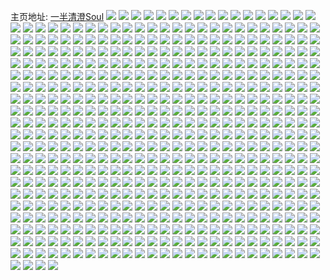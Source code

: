 主页地址: [一半清澄Soul](https://weibo.com/u/5310072603) 
![](https://wx4.sinaimg.cn/mw2000/005Nmwsjly1h8t1p7yy5dj30tu13u450.jpg) 
![](https://wx4.sinaimg.cn/mw2000/005Nmwsjly1h8t1p8hpgaj313u0tuwkl.jpg) 
![](https://wx4.sinaimg.cn/mw2000/005Nmwsjly1h8n34np9gej313u0tu7ay.jpg) 
![](https://wx4.sinaimg.cn/mw2000/005Nmwsjly1h8n34o7hn9j313u0tuwnu.jpg) 
![](https://wx4.sinaimg.cn/mw2000/005Nmwsjly1h8n34oo50yj313u0tun54.jpg) 
![](https://wx4.sinaimg.cn/mw2000/005Nmwsjly1h8n34p68b5j313u0tuk10.jpg) 
![](https://wx4.sinaimg.cn/mw2000/005Nmwsjly1h8n36qpbegj30u0140jz2.jpg) 
![](https://wx4.sinaimg.cn/mw2000/005Nmwsjly1h8n36q1o8oj30u01hcwor.jpg) 
![](https://wx4.sinaimg.cn/mw2000/005Nmwsjly1h8n36rcqmdj30u01hc12g.jpg) 
![](https://wx4.sinaimg.cn/mw2000/005Nmwsjly1h8gakr5k3gj31sc2ds7wj.jpg) 
![](https://wx4.sinaimg.cn/mw2000/005Nmwsjly1h8gakvr89fj32bd338npi.jpg) 
![](https://wx4.sinaimg.cn/mw2000/005Nmwsjly1h8bq0g9xx3j30tw0m9aeh.jpg) 
![](https://wx4.sinaimg.cn/mw2000/005Nmwsjly1h8bq0gi56dj30u00lun1c.jpg) 
![](https://wx4.sinaimg.cn/mw2000/005Nmwsjly1h8bq0hae8hj30u00l1gqv.jpg) 
![](https://wx4.sinaimg.cn/mw2000/005Nmwsjly1h8bq0i3nkzj30u00lltd4.jpg) 
![](https://wx4.sinaimg.cn/mw2000/005Nmwsjly1h8bpjz9cwfj33402c0npe.jpg) 
![](https://wx4.sinaimg.cn/mw2000/005Nmwsjly1h8bpjzwjz9j30v90nf787.jpg) 
![](https://wx4.sinaimg.cn/mw2000/005Nmwsjly1h8bpk02y4aj30v90nfdji.jpg) 
![](https://wx4.sinaimg.cn/mw2000/005Nmwsjly1h8bpk09u7nj30v90nfwjc.jpg) 
![](https://wx4.sinaimg.cn/mw2000/005Nmwsjly1h7yxf23y06j31900u0tlp.jpg) 
![](https://wx4.sinaimg.cn/mw2000/005Nmwsjly1h7yxf1g8v5j30u00u0aj2.jpg) 
![](https://wx4.sinaimg.cn/mw2000/005Nmwsjly1h7yxf2k0cuj30u01hc7de.jpg) 
![](https://wx4.sinaimg.cn/mw2000/005Nmwsjly1h78m3p70zxj31o0280x6q.jpg) 
![](https://wx4.sinaimg.cn/mw2000/005Nmwsjly1h78m3ri04qj31o0280tqf.jpg) 
![](https://wx4.sinaimg.cn/mw2000/005Nmwsjly1h78m3siyi9j33402c07wj.jpg) 
![](https://wx4.sinaimg.cn/mw2000/005Nmwsjly1h78m3u9ryrj32c0340npe.jpg) 
![](https://wx4.sinaimg.cn/mw2000/005Nmwsjly1h78m3vojxdj33402c0kjn.jpg) 
![](https://wx4.sinaimg.cn/mw2000/005Nmwsjly1h78m3mqn8ej33402c0e83.jpg) 
![](https://wx4.sinaimg.cn/mw2000/005Nmwsjly1h78m3xs9luj31o0280aol.jpg) 
![](https://wx4.sinaimg.cn/mw2000/005Nmwsjly1h78m3z5vrvj32c0340qv6.jpg) 
![](https://wx4.sinaimg.cn/mw2000/005Nmwsjly1h6llpbam8dj31p532l4ks.jpg) 
![](https://wx4.sinaimg.cn/mw2000/005Nmwsjly1h6llpcz647j31sc2dsqlv.jpg) 
![](https://wx4.sinaimg.cn/mw2000/005Nmwsjly1h6llp85n0yj32bw36ch66.jpg) 
![](https://wx4.sinaimg.cn/mw2000/005Nmwsjly1h6llpfj40ij323o2o2dv5.jpg) 
![](https://wx4.sinaimg.cn/mw2000/005Nmwsjly1h6llpir9uij31zz2ownpe.jpg) 
![](https://wx4.sinaimg.cn/mw2000/005Nmwsjly1h6llplbxb2j31sc2ey1kx.jpg) 
![](https://wx4.sinaimg.cn/mw2000/005Nmwsjly1h5uqo3h5lzj30mi0u0whl.jpg) 
![](https://wx4.sinaimg.cn/mw2000/005Nmwsjly1h3n6yjjls5j30u014sag2.jpg) 
![](https://wx4.sinaimg.cn/mw2000/005Nmwsjly1h3n6yjv7uyj30yq0u0n5f.jpg) 
![](https://wx4.sinaimg.cn/mw2000/005Nmwsjly1h3n6yk604zj312n0u011m.jpg) 
![](https://wx4.sinaimg.cn/mw2000/005Nmwsjly1h3n6yki494j31400u0qex.jpg) 
![](https://wx4.sinaimg.cn/mw2000/005Nmwsjly1h3n6ykql5fj311w0u0thy.jpg) 
![](https://wx4.sinaimg.cn/mw2000/005Nmwsjly1h3n6ykyqvmj30vb0u0n3x.jpg) 
![](https://wx4.sinaimg.cn/mw2000/005Nmwsjly1h3n6yjaiquj314n0u0qbr.jpg) 
![](https://wx4.sinaimg.cn/mw2000/005Nmwsjly1h3n6yly0daj30u01avdr8.jpg) 
![](https://wx4.sinaimg.cn/mw2000/005Nmwsjly1h3n6ymq0vxj30u013d47c.jpg) 
![](https://wx4.sinaimg.cn/mw2000/005Nmwsjly1h3dwwakxplj30u014c456.jpg) 
![](https://wx4.sinaimg.cn/mw2000/005Nmwsjly1h3dwwdc01fj31400u0qd2.jpg) 
![](https://wx4.sinaimg.cn/mw2000/005Nmwsjly1h3dwwfn5ikj31400u0ahv.jpg) 
![](https://wx4.sinaimg.cn/mw2000/005Nmwsjly1h3dwwir7tgj31400u0wq4.jpg) 
![](https://wx4.sinaimg.cn/mw2000/005Nmwsjly1h3dww9fk3vj31400u0gud.jpg) 
![](https://wx4.sinaimg.cn/mw2000/005Nmwsjly1h3dwwlqbylj313u0tu142.jpg) 
![](https://wx4.sinaimg.cn/mw2000/005Nmwsjly1h3cv7pa386j30u014e7b7.jpg) 
![](https://wx4.sinaimg.cn/mw2000/005Nmwsjly1h3cv7kxkftj30u0140tgp.jpg) 
![](https://wx4.sinaimg.cn/mw2000/005Nmwsjly1h25gf1i06wj30u0140qar.jpg) 
![](https://wx4.sinaimg.cn/mw2000/005Nmwsjly1h25geycc1gj30u012zwll.jpg) 
![](https://wx4.sinaimg.cn/mw2000/005Nmwsjly1h25gf3lvxuj30u0140tg6.jpg) 
![](https://wx4.sinaimg.cn/mw2000/005Nmwsjly1h25gf581l9j30u0140n37.jpg) 
![](https://wx4.sinaimg.cn/mw2000/005Nmwsjly1h206tfsl63j30x90u0wpo.jpg) 
![](https://wx4.sinaimg.cn/mw2000/005Nmwsjly1h206tg861mj30tx0txwkw.jpg) 
![](https://wx4.sinaimg.cn/mw2000/005Nmwsjly1h206tgows3j30u00u0jyd.jpg) 
![](https://wx4.sinaimg.cn/mw2000/005Nmwsjly1h206th4w5hj315e0u0ajh.jpg) 
![](https://wx4.sinaimg.cn/mw2000/005Nmwsjly1h206ti0bzij30u01cbwtj.jpg) 
![](https://wx4.sinaimg.cn/mw2000/005Nmwsjly1h206timy63j30to137tfp.jpg) 
![](https://wx4.sinaimg.cn/mw2000/005Nmwsjly1h206u3j52qj30tc16z11f.jpg) 
![](https://wx4.sinaimg.cn/mw2000/005Nmwsjly1h206u441g9j30u00xrdqf.jpg) 
![](https://wx4.sinaimg.cn/mw2000/005Nmwsjly1h206ung4nfj30u01400zo.jpg) 
![](https://wx4.sinaimg.cn/mw2000/005Nmwsjly1h1wme0sa4uj30hs0vm76k.jpg) 
![](https://wx4.sinaimg.cn/mw2000/005Nmwsjly1h1wme173qtj30u014itfi.jpg) 
![](https://wx4.sinaimg.cn/mw2000/005Nmwsjly1gzfjd9mw9wj30u00u0n0w.jpg) 
![](https://wx4.sinaimg.cn/mw2000/005Nmwsjly1gzfjdapgqyj30u00u0tas.jpg) 
![](https://wx4.sinaimg.cn/mw2000/005Nmwsjly1gzfjdbda8fj30u00u0wkh.jpg) 
![](https://wx4.sinaimg.cn/mw2000/005Nmwsjly1gzfjdbu3tyj30u00yfdjy.jpg) 
![](https://wx4.sinaimg.cn/mw2000/005Nmwsjly1gz53myuep9j30u00u00zk.jpg) 
![](https://wx4.sinaimg.cn/mw2000/005Nmwsjly1gz53myfq4xj30u011mth0.jpg) 
![](https://wx4.sinaimg.cn/mw2000/005Nmwsjly1gxdfnyi6knj30u014ogt3.jpg) 
![](https://wx4.sinaimg.cn/mw2000/005Nmwsjly1gxdfo1blqvj30u01bzq9j.jpg) 
![](https://wx4.sinaimg.cn/mw2000/005Nmwsjly1gxdfnzz36wj30u014dwj3.jpg) 
![](https://wx4.sinaimg.cn/mw2000/005Nmwsjly1gxdfo0migmj30u0191aia.jpg) 
![](https://wx4.sinaimg.cn/mw2000/005Nmwsjly1gxdfnwql8dj30u00yd0yl.jpg) 
![](https://wx4.sinaimg.cn/mw2000/005Nmwsjly1gwwyprucz0j30u00u0dm5.jpg) 
![](https://wx4.sinaimg.cn/mw2000/005Nmwsjly1gwwyppe1bwj30u014010d.jpg) 
![](https://wx4.sinaimg.cn/mw2000/005Nmwsjly1gvly8suef1j60u01210xi02.jpg) 
![](https://wx4.sinaimg.cn/mw2000/005Nmwsjly1gv1vsv1p7bj61400u0ah302.jpg) 
![](https://wx4.sinaimg.cn/mw2000/005Nmwsjly1gv1vsvz3wzj60u014047602.jpg) 
![](https://wx4.sinaimg.cn/mw2000/005Nmwsjly1gufbhq78dej60lr13ydiy02.jpg) 
![](https://wx4.sinaimg.cn/mw2000/005Nmwsjly1gu07osyxjyj60mi0u0myb02.jpg) 
![](https://wx4.sinaimg.cn/mw2000/005Nmwsjly1gu07otc2zkj60u01400vs02.jpg) 
![](https://wx4.sinaimg.cn/mw2000/005Nmwsjly1gu07oufl9fj60k00qowiy02.jpg) 
![](https://wx4.sinaimg.cn/mw2000/005Nmwsjly1gu07ovzqkhj60k00qowjl02.jpg) 
![](https://wx4.sinaimg.cn/mw2000/005Nmwsjly1gu07owpk4jj60qo0k0gq402.jpg) 
![](https://wx4.sinaimg.cn/mw2000/005Nmwsjly1gu07oy61xnj60k00qogqi02.jpg) 
![](https://wx4.sinaimg.cn/mw2000/005Nmwsjly1gu07oys8wsj60k00qoq5z02.jpg) 
![](https://wx4.sinaimg.cn/mw2000/005Nmwsjly1gu07osofbqj60qo0k0gov02.jpg) 
![](https://wx4.sinaimg.cn/mw2000/005Nmwsjly1gu07ozzu3jj60k00k0q6o02.jpg) 
![](https://wx4.sinaimg.cn/mw2000/005Nmwsjly1gse9xig53tj30u01407gb.jpg) 
![](https://wx4.sinaimg.cn/mw2000/005Nmwsjly1gse9xgbk2uj31400u0dtp.jpg) 
![](https://wx4.sinaimg.cn/mw2000/005Nmwsjly1gse9xlt1m0j30u01404f5.jpg) 
![](https://wx4.sinaimg.cn/mw2000/005Nmwsjly1gse9xofndpj31400u015j.jpg) 
![](https://wx4.sinaimg.cn/mw2000/005Nmwsjly1gs2jp7mru6j30u0140k0n.jpg) 
![](https://wx4.sinaimg.cn/mw2000/005Nmwsjly1gs2jp7zabrj30u0140thf.jpg) 
![](https://wx4.sinaimg.cn/mw2000/005Nmwsjly1gs2jp8bqrnj30u0140qed.jpg) 
![](https://wx4.sinaimg.cn/mw2000/005Nmwsjly1gs1qxe4merj319d0u013c.jpg) 
![](https://wx4.sinaimg.cn/mw2000/005Nmwsjly1grnhnlbxsuj30u01407j0.jpg) 
![](https://wx4.sinaimg.cn/mw2000/005Nmwsjly1grfqoz2n4fj30u0140amo.jpg) 
![](https://wx4.sinaimg.cn/mw2000/005Nmwsjly1grfqp0zyvxj317v0u0dug.jpg) 
![](https://wx4.sinaimg.cn/mw2000/005Nmwsjly1grb8squ06tj31400u0k1l.jpg) 
![](https://wx4.sinaimg.cn/mw2000/005Nmwsjly1grb8kkxokvj30u00u0tfm.jpg) 
![](https://wx4.sinaimg.cn/mw2000/005Nmwsjly1grb8sr9tnlj30k00k0abs.jpg) 
![](https://wx4.sinaimg.cn/mw2000/005Nmwsjly1gr7thzxn4dj30u0140qdz.jpg) 
![](https://wx4.sinaimg.cn/mw2000/005Nmwsjly1gr7ti0ilxnj30u0140ted.jpg) 
![](https://wx4.sinaimg.cn/mw2000/005Nmwsjly1gr30krzg7dj30k00k0tap.jpg) 
![](https://wx4.sinaimg.cn/mw2000/005Nmwsjly1gr30ksfuspj30k00k00xb.jpg) 
![](https://wx4.sinaimg.cn/mw2000/005Nmwsjly1gr30ksxuxhj318y0u0wu4.jpg) 
![](https://wx4.sinaimg.cn/mw2000/005Nmwsjly1gqxeme8ymoj30u01bd7b3.jpg) 
![](https://wx4.sinaimg.cn/mw2000/005Nmwsjly1gqxemetih2j31400u0tgo.jpg) 
![](https://wx4.sinaimg.cn/mw2000/005Nmwsjly1gquzuqep2yj30u0140186.jpg) 
![](https://wx4.sinaimg.cn/mw2000/005Nmwsjly1gquzur09zyj30u0140k2a.jpg) 
![](https://wx4.sinaimg.cn/mw2000/005Nmwsjly1gqts2t3l0oj30n00zraif.jpg) 
![](https://wx4.sinaimg.cn/mw2000/005Nmwsjly1gqts2smttcj30j60kjadf.jpg) 
![](https://wx4.sinaimg.cn/mw2000/005Nmwsjly1gq7ptujpp3j30wf0u0jyb.jpg) 
![](https://wx4.sinaimg.cn/mw2000/005Nmwsjly1gq7ptvq2rhj30u0140k2s.jpg) 
![](https://wx4.sinaimg.cn/mw2000/005Nmwsjly1gq7ptwv18uj30u014n13u.jpg) 
![](https://wx4.sinaimg.cn/mw2000/005Nmwsjly1gq7ptxt1eaj30u00ugdqn.jpg) 
![](https://wx4.sinaimg.cn/mw2000/005Nmwsjly1gq7ptz1e2yj30yo0u0dwg.jpg) 
![](https://wx4.sinaimg.cn/mw2000/005Nmwsjly1gq7pu00edcj31400u047r.jpg) 
![](https://wx4.sinaimg.cn/mw2000/005Nmwsjly1gq7pu1antqj30u01407df.jpg) 
![](https://wx4.sinaimg.cn/mw2000/005Nmwsjly1gq7pttqqlnj31400u0qjo.jpg) 
![](https://wx4.sinaimg.cn/mw2000/005Nmwsjly1gq7pu2frpvj31400u0k29.jpg) 
![](https://wx4.sinaimg.cn/mw2000/005Nmwsjly1gq7pu48nf2j31400u0180.jpg) 
![](https://wx4.sinaimg.cn/mw2000/005Nmwsjly1gq4zi1ts0ej30u0140485.jpg) 
![](https://wx4.sinaimg.cn/mw2000/005Nmwsjly1gq4zi32kbhj30u0140aop.jpg) 
![](https://wx4.sinaimg.cn/mw2000/005Nmwsjly1gprpmjwkc4j30u00u0dkl.jpg) 
![](https://wx4.sinaimg.cn/mw2000/005Nmwsjly1gprpmkg5p3j30u00u00xg.jpg) 
![](https://wx4.sinaimg.cn/mw2000/005Nmwsjly1gostohqgmqj30s40u0hdt.jpg) 
![](https://wx4.sinaimg.cn/mw2000/005Nmwsjly1gostofoka0j30qb0tve81.jpg) 
![](https://wx4.sinaimg.cn/mw2000/005Nmwsjly1gostoj1ymkj313u0tuhdt.jpg) 
![](https://wx4.sinaimg.cn/mw2000/005Nmwsjly1gnqud68xblj31ji15o4bp.jpg) 
![](https://wx4.sinaimg.cn/mw2000/005Nmwsjly1gnqud95stcj31ji15owt0.jpg) 
![](https://wx4.sinaimg.cn/mw2000/005Nmwsjly1gnqudc85u6j315o15ok66.jpg) 
![](https://wx4.sinaimg.cn/mw2000/005Nmwsjly1gnqudfpu5hj315o15ok3g.jpg) 
![](https://wx4.sinaimg.cn/mw2000/005Nmwsjly1gnkjeoj834j31400u0djg.jpg) 
![](https://wx4.sinaimg.cn/mw2000/005Nmwsjly1gnkjetm5loj31o01o0b29.jpg) 
![](https://wx4.sinaimg.cn/mw2000/005Nmwsjly1gnkjes65l1j326u1uzkjm.jpg) 
![](https://wx4.sinaimg.cn/mw2000/005Nmwsjly1gnkjevipg8j31400u0kjm.jpg) 
![](https://wx4.sinaimg.cn/mw2000/005Nmwsjly1gnkjeo58tjj30r10r11kx.jpg) 
![](https://wx4.sinaimg.cn/mw2000/005Nmwsjly1gnkjexrzbwj30u0140u0x.jpg) 
![](https://wx4.sinaimg.cn/mw2000/005Nmwsjly1gnh9okzujaj31ji15ok7o.jpg) 
![](https://wx4.sinaimg.cn/mw2000/005Nmwsjly1gncjj53sf0j31kj22gkjl.jpg) 
![](https://wx4.sinaimg.cn/mw2000/005Nmwsjly1gncjj2va0kj31w027le81.jpg) 
![](https://wx4.sinaimg.cn/mw2000/005Nmwsjly1gmrwowicr0j32801o0qv5.jpg) 
![](https://wx4.sinaimg.cn/mw2000/005Nmwsjly1gmrwp61v1pj32801o0x6p.jpg) 
![](https://wx4.sinaimg.cn/mw2000/005Nmwsjly1gmrwpcabdpj31o0280e82.jpg) 
![](https://wx4.sinaimg.cn/mw2000/005Nmwsjly1gmrwpf97c1j32801o01ky.jpg) 
![](https://wx4.sinaimg.cn/mw2000/005Nmwsjly1gmrwpikgazj33402c04qq.jpg) 
![](https://wx4.sinaimg.cn/mw2000/005Nmwsjly1gmrwoame7ej32801o0e81.jpg) 
![](https://wx4.sinaimg.cn/mw2000/005Nmwsjly1gmjyyawidzj32c02c0kjm.jpg) 
![](https://wx4.sinaimg.cn/mw2000/005Nmwsjly1gmjyydjetmj31o026whdt.jpg) 
![](https://wx4.sinaimg.cn/mw2000/005Nmwsjly1gmjyyfbhckj31401hce81.jpg) 
![](https://wx4.sinaimg.cn/mw2000/005Nmwsjly1gmjyybsqqbj31400u0n0q.jpg) 
![](https://wx4.sinaimg.cn/mw2000/005Nmwsjly1gmjyyfwadhj30k00k0gq8.jpg) 
![](https://wx4.sinaimg.cn/mw2000/005Nmwsjly1gmjyygbv7ej31400u0ae7.jpg) 
![](https://wx4.sinaimg.cn/mw2000/005Nmwsjly1gmjyygpzh0j31400u0gp9.jpg) 
![](https://wx4.sinaimg.cn/mw2000/005Nmwsjly1gmjyyhbng4j30qo0k0q9j.jpg) 
![](https://wx4.sinaimg.cn/mw2000/005Nmwsjly1gmjyyhrbxxj30k00k0tew.jpg) 
![](https://wx4.sinaimg.cn/mw2000/005Nmwsjly1gmd5hiwr3xj31400u0ajq.jpg) 
![](https://wx4.sinaimg.cn/mw2000/005Nmwsjly1gmd5hk38qbj31400u0k1r.jpg) 
![](https://wx4.sinaimg.cn/mw2000/005Nmwsjly1gmd5hlu6arj31400u015y.jpg) 
![](https://wx4.sinaimg.cn/mw2000/005Nmwsjly1gmd5hi6al5j31400u014q.jpg) 
![](https://wx4.sinaimg.cn/mw2000/005Nmwsjly1gm9rkb6ex1j30u0140h1s.jpg) 
![](https://wx4.sinaimg.cn/mw2000/005Nmwsjly1gm9rkej6jbj30u0140qc4.jpg) 
![](https://wx4.sinaimg.cn/mw2000/005Nmwsjly1gm3pyls9n8j30p00gon2i.jpg) 
![](https://wx4.sinaimg.cn/mw2000/005Nmwsjly1gm3pykdymgj33402c0npd.jpg) 
![](https://wx4.sinaimg.cn/mw2000/005Nmwsjgy1gm0im5r69ij30u00u0wqm.jpg) 
![](https://wx4.sinaimg.cn/mw2000/005Nmwsjgy1gm0im6r909j30k00qodjj.jpg) 
![](https://wx4.sinaimg.cn/mw2000/005Nmwsjgy1gm0ilz1tj8j30u00u0jy2.jpg) 
![](https://wx4.sinaimg.cn/mw2000/005Nmwsjgy1gm0imasa5fj30u00u0ajt.jpg) 
![](https://wx4.sinaimg.cn/mw2000/005Nmwsjgy1gm0imdcbd6j30u00u0wo2.jpg) 
![](https://wx4.sinaimg.cn/mw2000/005Nmwsjgy1gm0imeaxefj30u00u0100.jpg) 
![](https://wx4.sinaimg.cn/mw2000/005Nmwsjgy1glxskv7e2gj30u0140qif.jpg) 
![](https://wx4.sinaimg.cn/mw2000/005Nmwsjgy1glxsktrwt1j30u014016f.jpg) 
![](https://wx4.sinaimg.cn/mw2000/005Nmwsjgy1glq52aez09j31vz1x94qq.jpg) 
![](https://wx4.sinaimg.cn/mw2000/005Nmwsjgy1glffaxxkswj32c0340b2a.jpg) 
![](https://wx4.sinaimg.cn/mw2000/005Nmwsjgy1glffb91x3bj32c0340b2a.jpg) 
![](https://wx4.sinaimg.cn/mw2000/005Nmwsjgy1gktie6sw2yj316y1w0ndg.jpg) 
![](https://wx4.sinaimg.cn/mw2000/005Nmwsjgy1gktie7tltsj318i1yi7o5.jpg) 
![](https://wx4.sinaimg.cn/mw2000/005Nmwsjly1gktahgn981j30k00k0qbu.jpg) 
![](https://wx4.sinaimg.cn/mw2000/005Nmwsjly1gktahhbwzsj30k00k0guh.jpg) 
![](https://wx4.sinaimg.cn/mw2000/005Nmwsjly1gktahg23tqj30k00k0wkc.jpg) 
![](https://wx4.sinaimg.cn/mw2000/005Nmwsjly1gktahhxbdzj30u00u0gqs.jpg) 
![](https://wx4.sinaimg.cn/mw2000/005Nmwsjly1gktahiq4abj31ed0sbqdb.jpg) 
![](https://wx4.sinaimg.cn/mw2000/005Nmwsjgy1gkdig0dsc9j31o01p2hdt.jpg) 
![](https://wx4.sinaimg.cn/mw2000/005Nmwsjgy1gkdig1hrg1j31o0280x6p.jpg) 
![](https://wx4.sinaimg.cn/mw2000/005Nmwsjly1gjitl59nghj31o01o04qp.jpg) 
![](https://wx4.sinaimg.cn/mw2000/005Nmwsjly1gjg04gc3ofj31uy2iokjm.jpg) 
![](https://wx4.sinaimg.cn/mw2000/005Nmwsjly1gjg04svn93j30u0140gs9.jpg) 
![](https://wx4.sinaimg.cn/mw2000/005Nmwsjly1gjg04kogyfj32io1w01kz.jpg) 
![](https://wx4.sinaimg.cn/mw2000/005Nmwsjly1gjg04rakzhj32yo280kjn.jpg) 
![](https://wx4.sinaimg.cn/mw2000/005Nmwsjly1gjg04u5z3mj30u0140wkj.jpg) 
![](https://wx4.sinaimg.cn/mw2000/005Nmwsjly1gjg04z8n1mj31sc2ds4qr.jpg) 
![](https://wx4.sinaimg.cn/mw2000/005Nmwsjly1gja6qtlmflj31o01o01kx.jpg) 
![](https://wx4.sinaimg.cn/mw2000/005Nmwsjly1gja6qsu1boj31o01o0e81.jpg) 
![](https://wx4.sinaimg.cn/mw2000/005Nmwsjly1gja6qv4m37j31o01o07wh.jpg) 
![](https://wx4.sinaimg.cn/mw2000/005Nmwsjly1giycubu9jbj31o01o0hdt.jpg) 
![](https://wx4.sinaimg.cn/mw2000/005Nmwsjly1giycudlen9j31o01o0b29.jpg) 
![](https://wx4.sinaimg.cn/mw2000/005Nmwsjly1giycu9otjkj31o01o01kx.jpg) 
![](https://wx4.sinaimg.cn/mw2000/005Nmwsjly1giycuf05tbj31o01o0b29.jpg) 
![](https://wx4.sinaimg.cn/mw2000/005Nmwsjly1giycugyfwtj32c02c0e81.jpg) 
![](https://wx4.sinaimg.cn/mw2000/005Nmwsjly1giycuioircj31o01o07wh.jpg) 
![](https://wx4.sinaimg.cn/mw2000/005Nmwsjgy1gilsbfysu3j31o01o01kx.jpg) 
![](https://wx4.sinaimg.cn/mw2000/005Nmwsjgy1gilsbgtqvij31o01o0tqv.jpg) 
![](https://wx4.sinaimg.cn/mw2000/005Nmwsjgy1gilsbhkfohj31o01o0qrs.jpg) 
![](https://wx4.sinaimg.cn/mw2000/005Nmwsjgy1gilsbi8pf6j30u014012g.jpg) 
![](https://wx4.sinaimg.cn/mw2000/005Nmwsjgy1gilsbj1xhxj31o01o04qp.jpg) 
![](https://wx4.sinaimg.cn/mw2000/005Nmwsjgy1gilsbjqwf0j30rs1okk85.jpg) 
![](https://wx4.sinaimg.cn/mw2000/005Nmwsjgy1gilsbkmvfwj31o02804qp.jpg) 
![](https://wx4.sinaimg.cn/mw2000/005Nmwsjgy1gilsblb9j6j31o01o0x0k.jpg) 
![](https://wx4.sinaimg.cn/mw2000/005Nmwsjgy1gilsblxn4hj30rs1okald.jpg) 
![](https://wx4.sinaimg.cn/mw2000/005Nmwsjgy1gilsbech6wj32c0340hdt.jpg) 
![](https://wx4.sinaimg.cn/mw2000/005Nmwsjly1ghlut01hbjj31hc0o0wth.jpg) 
![](https://wx4.sinaimg.cn/mw2000/005Nmwsjly1ggzxaum6quj30u01hcgx4.jpg) 
![](https://wx4.sinaimg.cn/mw2000/005Nmwsjgy1gghp3ntoaaj31o01o01kx.jpg) 
![](https://wx4.sinaimg.cn/mw2000/005Nmwsjly1gg4p7av6xnj30u00u0wp1.jpg) 
![](https://wx4.sinaimg.cn/mw2000/005Nmwsjly1gg4p8skeu0j31hc0u0tlp.jpg) 
![](https://wx4.sinaimg.cn/mw2000/005Nmwsjly1gg4p7ecc6zj30u00u0dom.jpg) 
![](https://wx4.sinaimg.cn/mw2000/005Nmwsjly1gg4p7goau4j30u00u0gzy.jpg) 
![](https://wx4.sinaimg.cn/mw2000/005Nmwsjly1gg4p8n3g5qj30u00u0jxe.jpg) 
![](https://wx4.sinaimg.cn/mw2000/005Nmwsjly1gg4p77utnwj30u00u07e2.jpg) 
![](https://wx4.sinaimg.cn/mw2000/005Nmwsjly1gg3syyhf2qj313z0u0ws5.jpg) 
![](https://wx4.sinaimg.cn/mw2000/005Nmwsjgy1gfl9ifvae7j30k00k0n0g.jpg) 
![](https://wx4.sinaimg.cn/mw2000/005Nmwsjgy1gf4yz6ghiuj32c02e01kz.jpg) 
![](https://wx4.sinaimg.cn/mw2000/005Nmwsjgy1gf4yzsenppj32c02d8u0y.jpg) 
![](https://wx4.sinaimg.cn/mw2000/005Nmwsjgy1gf4z168yldj32io1w2x6q.jpg) 
![](https://wx4.sinaimg.cn/mw2000/005Nmwsjgy1gf4z1gcp9bj31400u07jq.jpg) 
![](https://wx4.sinaimg.cn/mw2000/005Nmwsjgy1gf4yyl94dcj32c02c0e83.jpg) 
![](https://wx4.sinaimg.cn/mw2000/005Nmwsjgy1gf4z0vh596j31o01o01kx.jpg) 
![](https://wx4.sinaimg.cn/mw2000/005Nmwsjgy1gf4z0q4b9gj31o01o07tt.jpg) 
![](https://wx4.sinaimg.cn/mw2000/005Nmwsjgy1gf4z0alp29j32io1w01kz.jpg) 
![](https://wx4.sinaimg.cn/mw2000/005Nmwsjgy1gf4z0o3aydj30u00u043l.jpg) 
![](https://wx4.sinaimg.cn/mw2000/005Nmwsjgy1gf4z0mlzdsj32io1ye7wj.jpg) 
![](https://wx4.sinaimg.cn/mw2000/005Nmwsjgy1gf4z1dsfr1j30rs22vnkz.jpg) 
![](https://wx4.sinaimg.cn/mw2000/005Nmwsjgy1gf4z1bej2pj31o01o0e81.jpg) 
![](https://wx4.sinaimg.cn/mw2000/005Nmwsjgy1gezd1cgku4j30u00u04qp.jpg) 
![](https://wx4.sinaimg.cn/mw2000/005Nmwsjly1gewxy08tq7j30u00u0gxb.jpg) 
![](https://wx4.sinaimg.cn/mw2000/005Nmwsjly1gewxy38glej30u00u0drx.jpg) 
![](https://wx4.sinaimg.cn/mw2000/005Nmwsjgy1gec99gmfzaj30zk1k0kjl.jpg) 
![](https://wx4.sinaimg.cn/mw2000/005Nmwsjgy1gec99h552jj30hs0a0aej.jpg) 
![](https://wx4.sinaimg.cn/mw2000/005Nmwsjly1ge0hsvv1h4j32c02c0qv5.jpg) 
![](https://wx4.sinaimg.cn/mw2000/005Nmwsjly1ge0ht7xkrsj32c02c0x6p.jpg) 
![](https://wx4.sinaimg.cn/mw2000/005Nmwsjly1ge0hskpx0tj312r0ltgt5.jpg) 
![](https://wx4.sinaimg.cn/mw2000/005Nmwsjly1gcz8f3lcfhj31ho1howsj.jpg) 
![](https://wx4.sinaimg.cn/mw2000/005Nmwsjgy1gcnjduzbe3j315o15ogyk.jpg) 
![](https://wx4.sinaimg.cn/mw2000/005Nmwsjgy1gce9545qndj315o1jiguy.jpg) 
![](https://wx4.sinaimg.cn/mw2000/005Nmwsjly1gcc8xz8q5fj315o1jitm9.jpg) 
![](https://wx4.sinaimg.cn/mw2000/005Nmwsjly1gcc8xw6nnuj32c03401ky.jpg) 
![](https://wx4.sinaimg.cn/mw2000/005Nmwsjly1gbz9xhg1ddj315o15oh0g.jpg) 
![](https://wx4.sinaimg.cn/mw2000/005Nmwsjly1gbz9xekxvcj315o15oamz.jpg) 
![](https://wx4.sinaimg.cn/mw2000/005Nmwsjly1gbz9xj4pdsj315o15o492.jpg) 
![](https://wx4.sinaimg.cn/mw2000/005Nmwsjly1gbty71d32hj315o15ogy7.jpg) 
![](https://wx4.sinaimg.cn/mw2000/005Nmwsjly1gbty74tkn8j315o15o7f2.jpg) 
![](https://wx4.sinaimg.cn/mw2000/005Nmwsjly1gbkq1emfzfj30u01hcahw.jpg) 
![](https://wx4.sinaimg.cn/mw2000/005Nmwsjly1gawdn3n4mzj31o0280e81.jpg) 
![](https://wx4.sinaimg.cn/mw2000/005Nmwsjly1gawdn6lfl0j31ho1hoatj.jpg) 
![](https://wx4.sinaimg.cn/mw2000/005Nmwsjly1gawdn7re7qj31ho1ho7oj.jpg) 
![](https://wx4.sinaimg.cn/mw2000/005Nmwsjly1gawdmxrqicj31o01o0ayx.jpg) 
![](https://wx4.sinaimg.cn/mw2000/005Nmwsjly1gawdn5ey8hj32c02c0e81.jpg) 
![](https://wx4.sinaimg.cn/mw2000/005Nmwsjly1gawdn0yrbaj315o15ok4e.jpg) 
![](https://wx4.sinaimg.cn/mw2000/005Nmwsjly1gavdjl5wq2j32c02c0qv6.jpg) 
![](https://wx4.sinaimg.cn/mw2000/005Nmwsjly1gavdjucvr1j32c02c01kx.jpg) 
![](https://wx4.sinaimg.cn/mw2000/005Nmwsjly1gavdpa8z4gj32c02c0b2a.jpg) 
![](https://wx4.sinaimg.cn/mw2000/005Nmwsjly1gavdjo61iuj32c02c0npd.jpg) 
![](https://wx4.sinaimg.cn/mw2000/005Nmwsjly1gavdjn775gj31wr1stnpd.jpg) 
![](https://wx4.sinaimg.cn/mw2000/005Nmwsjly1gavdjrs2dej32c02c0e81.jpg) 
![](https://wx4.sinaimg.cn/mw2000/005Nmwsjly1gavdjpzw68j32c02c01kz.jpg) 
![](https://wx4.sinaimg.cn/mw2000/005Nmwsjly1gavdjqtfhoj31w01w01kx.jpg) 
![](https://wx4.sinaimg.cn/mw2000/005Nmwsjly1gavdjm7j3pj31vl277kjl.jpg) 
![](https://wx4.sinaimg.cn/mw2000/005Nmwsjly1gavdjj0ofyj32c0340x6p.jpg) 
![](https://wx4.sinaimg.cn/mw2000/005Nmwsjly1gavdjsq7iyj32c02c0u0x.jpg) 
![](https://wx4.sinaimg.cn/mw2000/005Nmwsjly1gavdjvdrsqj32c02c0u0x.jpg) 
![](https://wx4.sinaimg.cn/mw2000/005Nmwsjly1gavdpatvkwj31ho1hotqd.jpg) 
![](https://wx4.sinaimg.cn/mw2000/005Nmwsjly1gavdp85zj0j32c02c0npd.jpg) 
![](https://wx4.sinaimg.cn/mw2000/005Nmwsjly1gavdpc3v29j33402c0b2a.jpg) 
![](https://wx4.sinaimg.cn/mw2000/005Nmwsjgy1gap9ywcuqjj30mk14310q.jpg) 
![](https://wx4.sinaimg.cn/mw2000/005Nmwsjgy1gap9yy07o4j32c02c0e81.jpg) 
![](https://wx4.sinaimg.cn/mw2000/005Nmwsjgy1gap9z0c76gj32c02c0hdt.jpg) 
![](https://wx4.sinaimg.cn/mw2000/005Nmwsjgy1gap9z1ex5wj31ho1ho4b5.jpg) 
![](https://wx4.sinaimg.cn/mw2000/005Nmwsjgy1gan4olv1kmj31400u0juy.jpg) 
![](https://wx4.sinaimg.cn/mw2000/005Nmwsjgy1gan4ompa84j31400u0q6y.jpg) 
![](https://wx4.sinaimg.cn/mw2000/005Nmwsjgy1gan4oncajtj31400u044t.jpg) 
![](https://wx4.sinaimg.cn/mw2000/005Nmwsjgy1gan4op5altj32801o0e81.jpg) 
![](https://wx4.sinaimg.cn/mw2000/005Nmwsjgy1gan4oqg1kcj315o15otmo.jpg) 
![](https://wx4.sinaimg.cn/mw2000/005Nmwsjgy1gan4orx3xmj315o15o177.jpg) 
![](https://wx4.sinaimg.cn/mw2000/005Nmwsjgy1gan4osuq6ij315o15o4ah.jpg) 
![](https://wx4.sinaimg.cn/mw2000/005Nmwsjgy1gan4olbub6j315o15on9e.jpg) 
![](https://wx4.sinaimg.cn/mw2000/005Nmwsjgy1gan4otqxc3j315o15odpm.jpg) 
![](https://wx4.sinaimg.cn/mw2000/005Nmwsjgy1gaktj2om69j315o16rwp2.jpg) 
![](https://wx4.sinaimg.cn/mw2000/005Nmwsjgy1gaktomz9h8j30u00u04qp.jpg) 
![](https://wx4.sinaimg.cn/mw2000/005Nmwsjgy1gaktok6whcj315o15ogtc.jpg) 
![](https://wx4.sinaimg.cn/mw2000/005Nmwsjly1gahexhvetvj30u00u0djr.jpg) 
![](https://wx4.sinaimg.cn/mw2000/005Nmwsjly1gahexioorpj30u00u0wiz.jpg) 
![](https://wx4.sinaimg.cn/mw2000/005Nmwsjly1gahexjb9e1j30u00u0djb.jpg) 
![](https://wx4.sinaimg.cn/mw2000/005Nmwsjly1gaevhs4tlqj30u00u0jz9.jpg) 
![](https://wx4.sinaimg.cn/mw2000/005Nmwsjly1gaevfsgadqj30u00u0wq8.jpg) 
![](https://wx4.sinaimg.cn/mw2000/005Nmwsjly1gaevfwejjoj30u00u64aw.jpg) 
![](https://wx4.sinaimg.cn/mw2000/005Nmwsjly1gaevfpajboj30u00u0144.jpg) 
![](https://wx4.sinaimg.cn/mw2000/005Nmwsjly1gaevg3xq2kj30u00u07f4.jpg) 
![](https://wx4.sinaimg.cn/mw2000/005Nmwsjly1gaevg5b9cvj30u014t7f1.jpg) 
![](https://wx4.sinaimg.cn/mw2000/005Nmwsjly1gaevhexaanj30ku12v12t.jpg) 
![](https://wx4.sinaimg.cn/mw2000/005Nmwsjly1gaevfucuhcj30u00u07g4.jpg) 
![](https://wx4.sinaimg.cn/mw2000/005Nmwsjly1gaevg8e9iuj30u00u0dtj.jpg) 
![](https://wx4.sinaimg.cn/mw2000/005Nmwsjly1gaevhcm8u4j30rs6y0u0z.jpg) 
![](https://wx4.sinaimg.cn/mw2000/005Nmwsjly1gaevfyph7bj30u014iam3.jpg) 
![](https://wx4.sinaimg.cn/mw2000/005Nmwsjly1gaevg1hkz0j31390u07hm.jpg) 
![](https://wx4.sinaimg.cn/mw2000/005Nmwsjly1gaevhr4lrdj30u00u0147.jpg) 
![](https://wx4.sinaimg.cn/mw2000/005Nmwsjly1gaevhoyasaj30u00u0ama.jpg) 
![](https://wx4.sinaimg.cn/mw2000/005Nmwsjly1ga6wb5236nj30u00u0wl2.jpg) 
![](https://wx4.sinaimg.cn/mw2000/005Nmwsjly1ga6wb5mqh3j30u00u044g.jpg) 
![](https://wx4.sinaimg.cn/mw2000/005Nmwsjly1ga6wb9slz8j31400u0tnu.jpg) 
![](https://wx4.sinaimg.cn/mw2000/005Nmwsjly1ga6wb8imvcj30u00u0ajd.jpg) 
![](https://wx4.sinaimg.cn/mw2000/005Nmwsjly1ga6wbc4ydxj31400u0tn5.jpg) 
![](https://wx4.sinaimg.cn/mw2000/005Nmwsjly1ga6wb6ynpkj30u00u0gtu.jpg) 
![](https://wx4.sinaimg.cn/mw2000/005Nmwsjly1ga6wb67oljj30u0140gs3.jpg) 
![](https://wx4.sinaimg.cn/mw2000/005Nmwsjly1ga6wbabg2jj30u00u0ahf.jpg) 
![](https://wx4.sinaimg.cn/mw2000/005Nmwsjly1ga6wbb2ptsj30u00u0gsm.jpg) 
![](https://wx4.sinaimg.cn/mw2000/005Nmwsjly1ga1y7ll8z4j31400u0wvv.jpg) 
![](https://wx4.sinaimg.cn/mw2000/005Nmwsjly1ga1y7jwlirj30wu0putbh.jpg) 
![](https://wx4.sinaimg.cn/mw2000/005Nmwsjly1ga1y7msr6pj31400u0n7m.jpg) 
![](https://wx4.sinaimg.cn/mw2000/005Nmwsjly1g9yr7e6yk9j30u00u0wld.jpg) 
![](https://wx4.sinaimg.cn/mw2000/005Nmwsjly1g9yr7j26iuj30u0140gym.jpg) 
![](https://wx4.sinaimg.cn/mw2000/005Nmwsjly1g9yr7v8g6ij30u00u079w.jpg) 
![](https://wx4.sinaimg.cn/mw2000/005Nmwsjly1g9yr7cq3fqj30u00u0jyu.jpg) 
![](https://wx4.sinaimg.cn/mw2000/005Nmwsjly1g9yr83xl6fj31400u07i1.jpg) 
![](https://wx4.sinaimg.cn/mw2000/005Nmwsjly1g9yrg6m182j30u00u0n8g.jpg) 
![](https://wx4.sinaimg.cn/mw2000/005Nmwsjly1g9yrg8zrdgj30u00u0aic.jpg) 
![](https://wx4.sinaimg.cn/mw2000/005Nmwsjly1g9yrg0zim4j30u00u00y6.jpg) 
![](https://wx4.sinaimg.cn/mw2000/005Nmwsjly1g9yrgcd1waj30u01404dx.jpg) 
![](https://wx4.sinaimg.cn/mw2000/005Nmwsjly1g9ttpd1r2mj30u01407dt.jpg) 
![](https://wx4.sinaimg.cn/mw2000/005Nmwsjgy1g8v0ckyrz4j30j60o1q6v.jpg) 
![](https://wx4.sinaimg.cn/mw2000/005Nmwsjly1g8kxmdntlaj30u00u0wn2.jpg) 
![](https://wx4.sinaimg.cn/mw2000/005Nmwsjly1g8kxme2bwxj30u00u0dpl.jpg) 
![](https://wx4.sinaimg.cn/mw2000/005Nmwsjly1g8kxmegiczj30u00u0qgp.jpg) 
![](https://wx4.sinaimg.cn/mw2000/005Nmwsjgy1g85sr0u357j30u00u00zd.jpg) 
![](https://wx4.sinaimg.cn/mw2000/005Nmwsjgy1g7j3bu13msj31og2io1ky.jpg) 
![](https://wx4.sinaimg.cn/mw2000/005Nmwsjgy1g7j39wsvyqj31og2iou0x.jpg) 
![](https://wx4.sinaimg.cn/mw2000/005Nmwsjgy1g7j3bve1krj316o16mqoe.jpg) 
![](https://wx4.sinaimg.cn/mw2000/005Nmwsjgy1g7j3bxtk5cj31o01o07wh.jpg) 
![](https://wx4.sinaimg.cn/mw2000/005Nmwsjgy1g7f478igiuj31ho1hqaob.jpg) 
![](https://wx4.sinaimg.cn/mw2000/005Nmwsjly1g6atirof3yj313z0u0nae.jpg) 
![](https://wx4.sinaimg.cn/mw2000/005Nmwsjly1g6atiso378j31400u0gsh.jpg) 
![](https://wx4.sinaimg.cn/mw2000/005Nmwsjly1g6atipfhblj30u0140n48.jpg) 
![](https://wx4.sinaimg.cn/mw2000/005Nmwsjly1g6atiu9kxtj30u00u00zo.jpg) 
![](https://wx4.sinaimg.cn/mw2000/005Nmwsjly1g6atiuz4jij30u00u042g.jpg) 
![](https://wx4.sinaimg.cn/mw2000/005Nmwsjly1g6ativcpyjj30u00u0dkj.jpg) 
![](https://wx4.sinaimg.cn/mw2000/005Nmwsjly1g6ativxjepj30u00u0gtw.jpg) 
![](https://wx4.sinaimg.cn/mw2000/005Nmwsjly1g6atix2r5tj30u013zn87.jpg) 
![](https://wx4.sinaimg.cn/mw2000/005Nmwsjgy1g67m413u69j315o15on5e.jpg) 
![](https://wx4.sinaimg.cn/mw2000/005Nmwsjgy1g67m404idaj315o15o79u.jpg) 
![](https://wx4.sinaimg.cn/mw2000/005Nmwsjgy1g67m42kybfj30j60y3q72.jpg) 
![](https://wx4.sinaimg.cn/mw2000/005Nmwsjgy1g61x5myox1j30la0c1gur.jpg) 
![](https://wx4.sinaimg.cn/mw2000/005Nmwsjgy1g61x5n4oktj30jq08ujs7.jpg) 
![](https://wx4.sinaimg.cn/mw2000/005Nmwsjly1g5p67n051ij31vz1wl7wh.jpg) 
![](https://wx4.sinaimg.cn/mw2000/005Nmwsjly1g5p67u80s8j31vf1vf1kx.jpg) 
![](https://wx4.sinaimg.cn/mw2000/005Nmwsjly1g5p67h8vs6j32c02c0x6p.jpg) 
![](https://wx4.sinaimg.cn/mw2000/005Nmwsjly1g5p684ewpyj31o0280b29.jpg) 
![](https://wx4.sinaimg.cn/mw2000/005Nmwsjly1g5p68mxyn6j32801o0hdt.jpg) 
![](https://wx4.sinaimg.cn/mw2000/005Nmwsjly1g5p68wwfrqj31ho1zkkbs.jpg) 
![](https://wx4.sinaimg.cn/mw2000/005Nmwsjly1g5p69isw04j31o0280npd.jpg) 
![](https://wx4.sinaimg.cn/mw2000/005Nmwsjly1g5p69vqv29j31o0280h88.jpg) 
![](https://wx4.sinaimg.cn/mw2000/005Nmwsjly1g5p6acgrh4j31ho1zk7wh.jpg) 
![](https://wx4.sinaimg.cn/mw2000/005Nmwsjly1g5gqht0afoj30u013zqfc.jpg) 
![](https://wx4.sinaimg.cn/mw2000/005Nmwsjly1g5gqhpoln6j30u013z7dy.jpg) 
![](https://wx4.sinaimg.cn/mw2000/005Nmwsjly1g5gqhuvu28j31400u0wof.jpg) 
![](https://wx4.sinaimg.cn/mw2000/005Nmwsjly1g5gqhqovevj30u019010z.jpg) 
![](https://wx4.sinaimg.cn/mw2000/005Nmwsjly1g5gqhx6i6bj31400u0dpx.jpg) 
![](https://wx4.sinaimg.cn/mw2000/005Nmwsjly1g5gqhyz88mj31400u07ed.jpg) 
![](https://wx4.sinaimg.cn/mw2000/005Nmwsjly1g5gqi1hkcij31400u049x.jpg) 
![](https://wx4.sinaimg.cn/mw2000/005Nmwsjly1g5gqi4rgxkj31400u0k8x.jpg) 
![](https://wx4.sinaimg.cn/mw2000/005Nmwsjly1g5gqi7dfglj31400u0gwo.jpg) 
![](https://wx4.sinaimg.cn/mw2000/005Nmwsjgy1g4krcwak9jj32by2d14qp.jpg) 
![](https://wx4.sinaimg.cn/mw2000/005Nmwsjgy1g4kreool67j31og2ioqv6.jpg) 
![](https://wx4.sinaimg.cn/mw2000/005Nmwsjgy1g4krg6hj7tj32c02bzqve.jpg) 
![](https://wx4.sinaimg.cn/mw2000/005Nmwsjgy1g4krgczdrsj316o16m1f3.jpg) 
![](https://wx4.sinaimg.cn/mw2000/005Nmwsjly1g4flwu4drcj30u00u0gt0.jpg) 
![](https://wx4.sinaimg.cn/mw2000/005Nmwsjly1g4flwtmoclj30u00u0gsq.jpg) 
![](https://wx4.sinaimg.cn/mw2000/005Nmwsjly1g4flwuwk7xj30u00u0wm1.jpg) 
![](https://wx4.sinaimg.cn/mw2000/005Nmwsjly1g4flwvdaspj30u00u0n3o.jpg) 
![](https://wx4.sinaimg.cn/mw2000/005Nmwsjgy1g3wcsrgevfj315o15ojz2.jpg) 
![](https://wx4.sinaimg.cn/mw2000/005Nmwsjgy1g3wcsrtlejj315o15otfb.jpg) 
![](https://wx4.sinaimg.cn/mw2000/005Nmwsjgy1g3if8rmdhgj31ji15oart.jpg) 
![](https://wx4.sinaimg.cn/mw2000/005Nmwsjgy1g3if8sn2tpj31ji15ok42.jpg) 
![](https://wx4.sinaimg.cn/mw2000/005Nmwsjgy1g3if8qa23cj31ji15otjy.jpg) 
![](https://wx4.sinaimg.cn/mw2000/005Nmwsjgy1g3if8r25n2j315o15o7dm.jpg) 
![](https://wx4.sinaimg.cn/mw2000/005Nmwsjgy1g31u5ismx6j31ho1zkk6t.jpg) 
![](https://wx4.sinaimg.cn/mw2000/005Nmwsjgy1g31u6hx6xgj30u0140b29.jpg) 
![](https://wx4.sinaimg.cn/mw2000/005Nmwsjgy1g31u5hpoxbj30u00u0tge.jpg) 
![](https://wx4.sinaimg.cn/mw2000/005Nmwsjgy1g2xtck0ylmj315o15otkw.jpg) 
![](https://wx4.sinaimg.cn/mw2000/005Nmwsjgy1g2xtcip4btj315o15oqcm.jpg) 
![](https://wx4.sinaimg.cn/mw2000/005Nmwsjgy1g2wkz0ovpij31ho1zktu3.jpg) 
![](https://wx4.sinaimg.cn/mw2000/005Nmwsjgy1g2wl0dvg7rj30os0zcq65.jpg) 
![](https://wx4.sinaimg.cn/mw2000/005Nmwsjly1g2m2o0n5m4j30u00v8k25.jpg) 
![](https://wx4.sinaimg.cn/mw2000/005Nmwsjly1g2m2o3te9bj30u014kaqd.jpg) 
![](https://wx4.sinaimg.cn/mw2000/005Nmwsjly1g2m2o6rqbjj30u00u046c.jpg) 
![](https://wx4.sinaimg.cn/mw2000/005Nmwsjly1g2m2o5oulgj30u00u045q.jpg) 
![](https://wx4.sinaimg.cn/mw2000/005Nmwsjly1g2m2o8m754j30u00uv48k.jpg) 
![](https://wx4.sinaimg.cn/mw2000/005Nmwsjly1g2m2ob1gejj30xr0u0tjr.jpg) 
![](https://wx4.sinaimg.cn/mw2000/005Nmwsjly1g2m2oduriwj30u00vo11s.jpg) 
![](https://wx4.sinaimg.cn/mw2000/005Nmwsjly1g2m2ofhpe3j30u00u0ah9.jpg) 
![](https://wx4.sinaimg.cn/mw2000/005Nmwsjly1g2m2ogo33tj30u00u0dn5.jpg) 
![](https://wx4.sinaimg.cn/mw2000/005Nmwsjgy1g1z0vu785ej32c02c0nph.jpg) 
![](https://wx4.sinaimg.cn/mw2000/005Nmwsjgy1g1z0xa6k43j30u00u01kx.jpg) 
![](https://wx4.sinaimg.cn/mw2000/005Nmwsjgy1g1z0vncsauj30rs0rs7q2.jpg) 
![](https://wx4.sinaimg.cn/mw2000/005Nmwsjgy1g1z0ytbwkrj30zk0k07g0.jpg) 
![](https://wx4.sinaimg.cn/mw2000/005Nmwsjgy1g1vdcel4eaj31os25hb2c.jpg) 
![](https://wx4.sinaimg.cn/mw2000/005Nmwsjgy1g1vdcfdqa4j315o15owpy.jpg) 
![](https://wx4.sinaimg.cn/mw2000/005Nmwsjgy1g1vdch92f0j31o0280kjl.jpg) 
![](https://wx4.sinaimg.cn/mw2000/005Nmwsjgy1g1vdc7v16lj31w025z1l1.jpg) 
![](https://wx4.sinaimg.cn/mw2000/005Nmwsjgy1g1vdbxkuroj32aa1rs7wk.jpg) 
![](https://wx4.sinaimg.cn/mw2000/005Nmwsjgy1g1vdc1mwbqj31r91vinpe.jpg) 
![](https://wx4.sinaimg.cn/mw2000/005Nmwsjgy1g1nec8da2yj30rs3ny7wo.jpg) 
![](https://wx4.sinaimg.cn/mw2000/005Nmwsjgy1g1ne9eh27uj31qs22y1l5.jpg) 
![](https://wx4.sinaimg.cn/mw2000/005Nmwsjgy1g1ne8r2e0mj31w42c0b2h.jpg) 
![](https://wx4.sinaimg.cn/mw2000/005Nmwsjgy1g1neam5o9yj317a26t1l3.jpg) 
![](https://wx4.sinaimg.cn/mw2000/005Nmwsjgy1g1neb2eqsqj31ho1honpf.jpg) 
![](https://wx4.sinaimg.cn/mw2000/005Nmwsjgy1g1nebpbvrjj31v32ionpl.jpg) 
![](https://wx4.sinaimg.cn/mw2000/005Nmwsjgy1g1nebwnv77j318g0xa7wi.jpg) 
![](https://wx4.sinaimg.cn/mw2000/005Nmwsjgy1g1neccjqyuj31o027zqv6.jpg) 
![](https://wx4.sinaimg.cn/mw2000/005Nmwsjgy1g1nebtxx08j30xc18ehdu.jpg) 
![](https://wx4.sinaimg.cn/mw2000/005Nmwsjgy1g0ypvhyg1wj315o15ogug.jpg) 
![](https://wx4.sinaimg.cn/mw2000/005Nmwsjgy1g0ypvhlf7hj315o15oqaz.jpg) 
![](https://wx4.sinaimg.cn/mw2000/005Nmwsjgy1g0px26ib4cj31kw0w0nji.jpg) 
![](https://wx4.sinaimg.cn/mw2000/005Nmwsjgy1g0px27muvfj31kw0w04ic.jpg) 
![](https://wx4.sinaimg.cn/mw2000/005Nmwsjgy1g0px26y908j31kw0w00zb.jpg) 
![](https://wx4.sinaimg.cn/mw2000/005Nmwsjgy1g0px28i4i2j31kw0w07o0.jpg) 
![](https://wx4.sinaimg.cn/mw2000/005Nmwsjgy1g0px25cgg0j31uo11ikjl.jpg) 
![](https://wx4.sinaimg.cn/mw2000/005Nmwsjgy1g0px22fm9zj31kw0w0tfs.jpg) 
![](https://wx4.sinaimg.cn/mw2000/005Nmwsjgy1g0px22uze8j31kw0w0dmp.jpg) 
![](https://wx4.sinaimg.cn/mw2000/005Nmwsjgy1g0px2hqutuj31bf0qodt2.jpg) 
![](https://wx4.sinaimg.cn/mw2000/005Nmwsjgy1g0px234mgej30rs0fndj7.jpg) 
![](https://wx4.sinaimg.cn/mw2000/005Nmwsjly1g0hn99kmr6j31400u0drk.jpg) 
![](https://wx4.sinaimg.cn/mw2000/005Nmwsjly1g0hn9cks7bj30u00u0tfs.jpg) 
![](https://wx4.sinaimg.cn/mw2000/005Nmwsjly1g0hn9fzagtj30u00u0tej.jpg) 
![](https://wx4.sinaimg.cn/mw2000/005Nmwsjly1g0hn901l5ij30u0140dof.jpg) 
![](https://wx4.sinaimg.cn/mw2000/005Nmwsjly1g0hn9j4s47j30u0140470.jpg) 
![](https://wx4.sinaimg.cn/mw2000/005Nmwsjly1g0hn9tcbpaj31400u0wnb.jpg) 
![](https://wx4.sinaimg.cn/mw2000/005Nmwsjly1fzvse9x6d6j30u00u0k1v.jpg) 
![](https://wx4.sinaimg.cn/mw2000/005Nmwsjly1fzvsf9yq12j30zk0k0jyr.jpg) 
![](https://wx4.sinaimg.cn/mw2000/005Nmwsjly1fzvse9jr0pj30u00u0q73.jpg) 
![](https://wx4.sinaimg.cn/mw2000/005Nmwsjly1fzvse9aswqj30u00u0wqc.jpg) 
![](https://wx4.sinaimg.cn/mw2000/005Nmwsjly1fzvsh6bb4hj30u00u0n5d.jpg) 
![](https://wx4.sinaimg.cn/mw2000/005Nmwsjly1fzvsh60ujbj31400u0k3w.jpg) 
![](https://wx4.sinaimg.cn/mw2000/005Nmwsjly1fzomklzgiyj30yi0jfgq3.jpg) 
![](https://wx4.sinaimg.cn/mw2000/005Nmwsjgy1fzj8qvhmzxj32c0340kjl.jpg) 
![](https://wx4.sinaimg.cn/mw2000/005Nmwsjgy1fzj8qvxokvj30u0140gol.jpg) 
![](https://wx4.sinaimg.cn/mw2000/005Nmwsjgy1fzj8qs1n9oj30yi0yie81.jpg) 
![](https://wx4.sinaimg.cn/mw2000/005Nmwsjgy1fz5usrbi13j30yi0yi7wh.jpg) 
![](https://wx4.sinaimg.cn/mw2000/005Nmwsjly1fyr9ld1ut5j30qp0v8n8b.jpg) 
![](https://wx4.sinaimg.cn/mw2000/005Nmwsjly1fyr9l3u0rjj30qo0vwafe.jpg) 
![](https://wx4.sinaimg.cn/mw2000/005Nmwsjly1fyr9le808fj30qo0u1aki.jpg) 
![](https://wx4.sinaimg.cn/mw2000/005Nmwsjgy1fy9jsqano5j30yi0yi4qp.jpg) 
![](https://wx4.sinaimg.cn/mw2000/005Nmwsjgy1fxtth7z4qlj30qo0qogsw.jpg) 
![](https://wx4.sinaimg.cn/mw2000/005Nmwsjgy1fxtth6rpqoj30qo0qojxv.jpg) 
![](https://wx4.sinaimg.cn/mw2000/005Nmwsjgy1fxttidgjhxj30qo0qojzj.jpg) 
![](https://wx4.sinaimg.cn/mw2000/005Nmwsjgy1fxttierkznj30qo0qoag9.jpg) 
![](https://wx4.sinaimg.cn/mw2000/005Nmwsjgy1fxnnhid2x0j31o01o0b0e.jpg) 
![](https://wx4.sinaimg.cn/mw2000/005Nmwsjgy1fxnnhkhzezj31400u0wk6.jpg) 
![](https://wx4.sinaimg.cn/mw2000/005Nmwsjgy1fxnnhk7rz5j31o01o01kx.jpg) 
![](https://wx4.sinaimg.cn/mw2000/005Nmwsjgy1fxnnhiy2o6j31ho1hotq1.jpg) 
![](https://wx4.sinaimg.cn/mw2000/005Nmwsjgy1fxnnhldtlnj31400u0adl.jpg) 
![](https://wx4.sinaimg.cn/mw2000/005Nmwsjgy1fxnobca766j31ho1hotqo.jpg) 
![](https://wx4.sinaimg.cn/mw2000/005Nmwsjgy1fxlvbu5i5oj30qo0qpqc9.jpg) 
![](https://wx4.sinaimg.cn/mw2000/005Nmwsjgy1fxlvbut6wrj30qo0qon1c.jpg) 
![](https://wx4.sinaimg.cn/mw2000/005Nmwsjgy1fxp62kxx9hj313x0qo0zp.jpg) 
![](https://wx4.sinaimg.cn/mw2000/005Nmwsjgy1fxlvbvhbzvj313x0qodo7.jpg) 
![](https://wx4.sinaimg.cn/mw2000/005Nmwsjgy1fxlvbw8v1mj30zk0qok2q.jpg) 
![](https://wx4.sinaimg.cn/mw2000/005Nmwsjgy1fxlvbxwai1j30zk0qoam7.jpg) 
![](https://wx4.sinaimg.cn/mw2000/005Nmwsjgy1fxp62kxx9hj313x0qo0zp.jpg) 
![](https://wx4.sinaimg.cn/mw2000/005Nmwsjgy1fxlvbyfttsj30k60u9grj.jpg) 
![](https://wx4.sinaimg.cn/mw2000/005Nmwsjgy1fxlvbsgk2dj313x0qo7bt.jpg) 
![](https://wx4.sinaimg.cn/mw2000/005Nmwsjgy1fxp631p2t6j313x0qoqcw.jpg) 
![](https://wx4.sinaimg.cn/mw2000/005Nmwsjgy1fx3dak7htnj33402c01ky.jpg) 
![](https://wx4.sinaimg.cn/mw2000/005Nmwsjgy1fx3daqu71yj32c02c01ky.jpg) 
![](https://wx4.sinaimg.cn/mw2000/005Nmwsjgy1fx3dack32bj32c02c0e81.jpg) 
![](https://wx4.sinaimg.cn/mw2000/005Nmwsjgy1fx3damvaqaj33402c0qv5.jpg) 
![](https://wx4.sinaimg.cn/mw2000/005Nmwsjgy1fwlo08na1fj32c02c04qp.jpg) 
![](https://wx4.sinaimg.cn/mw2000/005Nmwsjgy1fwlo0bvya1j32c02c04qp.jpg) 
![](https://wx4.sinaimg.cn/mw2000/005Nmwsjgy1fwlo1lw81vj30yi0yib29.jpg) 
![](https://wx4.sinaimg.cn/mw2000/005Nmwsjgy1fwlo1300olj30yi0yiqv5.jpg) 
![](https://wx4.sinaimg.cn/mw2000/005Nmwsjgy1fw57z5zro4j30qo0qoqdy.jpg) 
![](https://wx4.sinaimg.cn/mw2000/005Nmwsjgy1fw57zlc1sxj32by2fsnpj.jpg) 
![](https://wx4.sinaimg.cn/mw2000/005Nmwsjgy1fw57zxs2mpj32by2dhu15.jpg) 
![](https://wx4.sinaimg.cn/mw2000/005Nmwsjgy1fw5818ukbuj32c02c0kjr.jpg) 
![](https://wx4.sinaimg.cn/mw2000/005Nmwsjgy1fxsqx6kg98j32c02c07wh.jpg) 
![](https://wx4.sinaimg.cn/mw2000/005Nmwsjgy1fw580mincqj32by2gk1l5.jpg) 
![](https://wx4.sinaimg.cn/mw2000/005Nmwsjgy1fw580b0aglj31w01zp7wp.jpg) 
![](https://wx4.sinaimg.cn/mw2000/005Nmwsjgy1fw580ytrn5j31w02iob2h.jpg) 
![](https://wx4.sinaimg.cn/mw2000/005Nmwsjgy1fxsquc9rtxj30qo0qodqy.jpg) 
![](https://wx4.sinaimg.cn/mw2000/005Nmwsjly1fvu4psgtbzj30qo0qoqc5.jpg) 
![](https://wx4.sinaimg.cn/mw2000/005Nmwsjly1fvu4pvhubxj30qo0zk7ac.jpg) 
![](https://wx4.sinaimg.cn/mw2000/005Nmwsjly1fvu4px33ufj30qo0qo7db.jpg) 
![](https://wx4.sinaimg.cn/mw2000/005Nmwsjly1fvu4q2f8bsj30qo2824nc.jpg) 
![](https://wx4.sinaimg.cn/mw2000/005Nmwsjly1fvu4q43z7xj30qo1o2dvz.jpg) 
![](https://wx4.sinaimg.cn/mw2000/005Nmwsjly1fvu4q5aq21j30qo0qowmt.jpg) 
![](https://wx4.sinaimg.cn/mw2000/005Nmwsjgy1fvsufr3if3j30qo0qo47e.jpg) 
![](https://wx4.sinaimg.cn/mw2000/005Nmwsjgy1fvsufsq0uqj30zj0qo49q.jpg) 
![](https://wx4.sinaimg.cn/mw2000/005Nmwsjgy1fvsufvlb9uj30qo0qpdo8.jpg) 
![](https://wx4.sinaimg.cn/mw2000/005Nmwsjgy1fvsufruv8aj30qo0qodo9.jpg) 
![](https://wx4.sinaimg.cn/mw2000/005Nmwsjgy1fvsufuas4zj30zk0qotgb.jpg) 
![](https://wx4.sinaimg.cn/mw2000/005Nmwsjgy1fvsuftjr1lj30qo0qowo8.jpg) 
![](https://wx4.sinaimg.cn/mw2000/005Nmwsjgy1fvsufpvq37j30qo0qodlm.jpg) 
![](https://wx4.sinaimg.cn/mw2000/005Nmwsjgy1fvsufuwpmpj30qo0qpwk9.jpg) 
![](https://wx4.sinaimg.cn/mw2000/005Nmwsjgy1fvsufwhw5sj30qp0qragh.jpg) 
![](https://wx4.sinaimg.cn/mw2000/005Nmwsjgy1fvlzv7a2udj31ho1hokjm.jpg) 
![](https://wx4.sinaimg.cn/mw2000/005Nmwsjgy1fvlzvae43dj31ho1gfhdu.jpg) 
![](https://wx4.sinaimg.cn/mw2000/005Nmwsjgy1fvlzvefnxtj31ey1hob2b.jpg) 
![](https://wx4.sinaimg.cn/mw2000/005Nmwsjgy1fvlzv450jxj31ho1ho4qr.jpg) 
![](https://wx4.sinaimg.cn/mw2000/005Nmwsjgy1fv3o95tr9ij31ho1hoaxa.jpg) 
![](https://wx4.sinaimg.cn/mw2000/005Nmwsjgy1fv3o96cuyoj30m80gognq.jpg) 
![](https://wx4.sinaimg.cn/mw2000/005Nmwsjgy1fv3o9zi5lwj30u01400wa.jpg) 
![](https://wx4.sinaimg.cn/mw2000/005Nmwsjgy1fv3o9ll0wtj32o03k0qva.jpg) 
![](https://wx4.sinaimg.cn/mw2000/005Nmwsjgy1fv3o9yu430j32o03k04qv.jpg) 
![](https://wx4.sinaimg.cn/mw2000/005Nmwsjgy1fv3o91ewe2j32o03k0hdy.jpg) 
